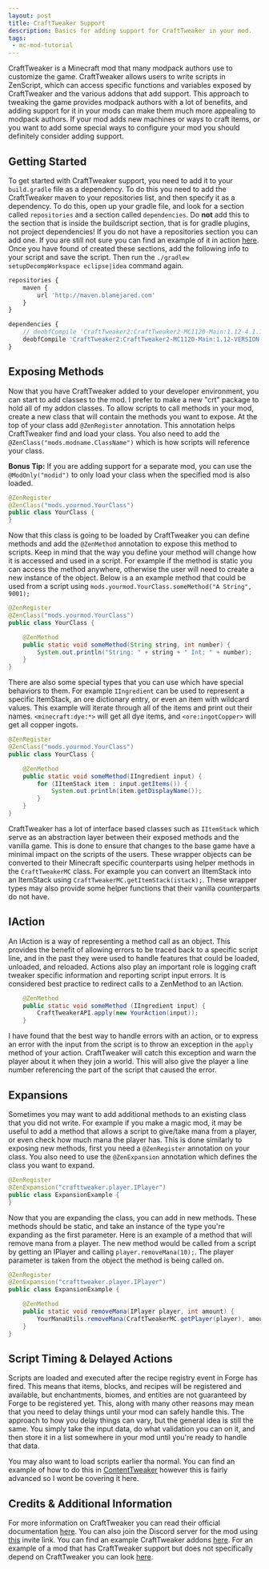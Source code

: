 ```yaml
---
layout: post
title: CraftTweaker Support
description: Basics for adding support for CraftTweaker in your mod.
tags:
 - mc-mod-tutorial
---
```


CraftTweaker is a Minecraft mod that many modpack authors use to customize the game. CraftTweaker allows users to write scripts in ZenScript, which can access specific functions and variables exposed by CraftTweaker and the various addons that add support. This approach to tweaking the game provides modpack authors with a lot of benefits, and adding support for it in your mods can make them much more appealing to modpack authors. If your mod adds new machines or ways to craft items, or you want to add some special ways to configure your mod you should definitely consider adding support. 

## Getting Started
To get started with CraftTweaker support, you need to add it to your `build.gradle` file as a dependency. To do this you need to add the CraftTweaker maven to your repositories list, and then specify it as a dependency. To do this, open up your gradle file, and look for a section called `repositories` and a section called `dependencies`. Do **not** add this to the section that is inside the buildscript section, that is for gradle plugins, not project dependencies! If you do not have a repositories section you can add one. If you are still not sure you can find an example of it in action [here](https://github.com/Darkhax-Minecraft/ItemStages/blob/master/build.gradle). Once you have found of created these sections, add the following info to your script and save the script. Then run the `./gradlew setupDecompWorkspace eclipse|idea` command again.

```js
repositories {
    maven {
        url 'http://maven.blamejared.com'
    }
}

dependencies {
    // deobfCompile 'CraftTweaker2:CraftTweaker2-MC1120-Main:1.12-4.1.11.494'
    deobfCompile 'CraftTweaker2:CraftTweaker2-MC1120-Main:1.12-VERSION'
}
```

## Exposing Methods
Now that you have CraftTweaker added to your developer environment, you can start to add classes to the mod. I prefer to make a new "crt" package to hold all of my addon classes. To allow scripts to call methods in your mod, create a new class that will contain the methods you want to expose. At the top of your class add `@ZenRegister` annotation. This annotation helps CraftTweaker find and load your class. You also need to add the `@ZenClass("mods.modname.ClassName")` which is how scripts will reference your class.

**Bonus Tip:** If you are adding support for a separate mod, you can use the `@ModOnly("modid")` to only load your class when the specified mod is also loaded.

```java
@ZenRegister
@ZenClass("mods.yourmod.YourClass")
public class YourClass {
}
```

Now that this class is going to be loaded by CraftTweaker you can define methods and add the `@ZenMethod` annotation to expose this method to scripts. Keep in mind that the way you define your method will change how it is accessed and used in a script. For example if the method is static you can access the method anywhere, otherwise the user will need to create a new instance of the object. Below is a an example method that could be used from a script using `mods.yourmod.YourClass.someMethod("A String", 9001);`

```java
@ZenRegister
@ZenClass("mods.yourmod.YourClass")
public class YourClass {

    @ZenMethod
    public static void someMethod(String string, int number) {
        System.out.println("String: " + string + " Int: " + number);
    }
}
```

There are also some special types that you can use which have special behaviors to them. For example `IIngredient` can be used to represent a specific ItemStack, an ore dictionary entry, or even an item with wildcard values. This example will iterate through all of the items and print out their names. `<minecraft:dye:*>` will get all dye items, and `<ore:ingotCopper>` will get all copper ingots.

```java
@ZenRegister
@ZenClass("mods.yourmod.YourClass")
public class YourClass {

    @ZenMethod
    public static void someMethod(IIngredient input) {
        for (IItemStack item : input.getItems()) {
            System.out.println(item.getDisplayName());
        }
    }
}
```

CraftTweaker has a lot of interface based classes such as `IItemStack` which serve as an abstraction layer between their exposed methods and the vanilla game. This is done to ensure that changes to the base game have a minimal impact on the scripts of the users. These wrapper objects can be converted to their Minecraft specific counterparts using helper methods in the `CraftTweakerMC` class. For example you can convert an IItemStack into an ItemStack using `CraftTweakerMC.getItemStack(istack);`. These wrapper types may also provide some helper functions that their vanilla counterparts do not have.

## IAction 
An IAction is a way of representing a method call as an object. This provides the benefit of allowing errors to be traced back to a specific script line, and in the past they were used to handle features that could be loaded, unloaded, and reloaded. Actions also play an important role is logging craft tweaker specific information and reporting script input errors. It is considered best practice to redirect calls to a ZenMethod to an IAction. 

```java
    @ZenMethod
    public static void someMethod (IIngredient input) {
        CraftTweakerAPI.apply(new YourAction(input));
    }
```

I have found that the best way to handle errors with an action, or to express an error with the input from the script is to throw an exception in the `apply` method of your action. CraftTweaker will catch this exception and warn the player about it when they join a world. This will also give the player a line number referencing the part of the script that caused the error. 

## Expansions
Sometimes you may want to add additional methods to an existing class that you did not write. For example if you make a magic mod, it may be useful to add a method that allows a script to give/take mana from a player, or even check how much mana the player has. This is done similarly to exposing new methods, first you need a `@ZenRegister` annotation on your class. You also need to use the `@ZenExpansion` annotation which defines the class you want to expand. 

```java
@ZenRegister
@ZenExpansion("crafttweaker.player.IPlayer")
public class ExpansionExample {
}
```

Now that you are expanding the class, you can add in new methods. These methods should be static, and take an instance of the type you're expanding as the first parameter. Here is an example of a method that will remove mana from a player. The new method would be called from a script by getting an IPlayer and calling `player.removeMana(10);`. The player parameter is taken from the object the method is being called on.

```java
@ZenRegister
@ZenExpansion("crafttweaker.player.IPlayer")
public class ExpansionExample {

    @ZenMethod
    public static void removeMana(IPlayer player, int amount) {
        YourManaUtils.removeMana(CraftTweakerMC.getPlayer(player), amount);
    }
}
```

## Script Timing & Delayed Actions
Scripts are loaded and executed after the recipe registry event in Forge has fired. This means that items, blocks, and recipes will be registered and available, but enchantments, biomes, and entities are not guaranteed by Forge to be registered yet. This, along with many other reasons may mean that you need to delay things until your mod can safely handle this. The approach to how you delay things can vary, but the general idea is still the same. You simply take the input data, do what validation you can on it, and then store it in a list somewhere in your mod until you're ready to handle that data.

You may also want to load scripts earlier tha normal. You can find an example of how to do this in [ContentTweaker](https://github.com/The-Acronym-Coders/ContentTweaker) however this is fairly advanced so I wont be covering it here. 

## Credits & Additional Information

For more information on CraftTweaker you can read their official documentation [here](https://crafttweaker.readthedocs.io/en/latest/). You can also join the Discord server for the mod using [this](https://discord.blamejared.com/) invite link. You can find an example CraftTweaker addons [here](https://github.com/Darkhax-Minecraft/WailaStages/tree/master/src/main/java/com/jarhax/wailastages/compat/crt). For an example of a mod that has CraftTweaker support but does not specifically depend on CraftTweaker you can look [here](https://github.com/Darkhax-Minecraft/BadMobs).
